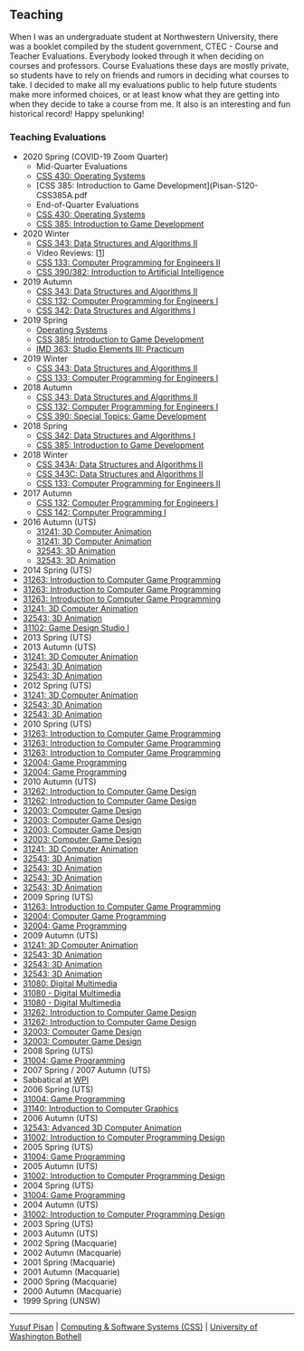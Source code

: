 ## Teaching

When I was an undergraduate student at Northwestern University, there
was a booklet compiled by the student government, CTEC - Course and
Teacher Evaluations. Everybody looked through it when deciding on
courses and professors. Course Evaluations these days are mostly
private, so students have to rely on friends and rumors in deciding
what courses to take. I decided to make all my evaluations public to
help future students make more informed choices, or at least know what
they are getting into when they decide to take a course from me. It
also is an interesting and fun historical record! Happy spelunking!

### Teaching Evaluations

- 2020 Spring (COVID-19 Zoom Quarter)
  - Mid-Quarter Evaluations
  - [CSS 430: Operating Systems](Pisan-S120-CSS430A.pdf)
  - [CSS 385: Introduction to Game Development](Pisan-S120-CSS385A.pdf
  - End-of-Quarter Evaluations
  - [CSS 430: Operating Systems](Pisan-SP20-CSS430A.pdf)
  - [CSS 385: Introduction to Game Development](Pisan-SP20-CSS385A.pdf)
- 2020 Winter
  - [CSS 343: Data Structures and Algorithms II](Pisan-WI20-CSS343B.pdf)
  - Video Reviews: [<a href="https://youtu.be/IWgwe0BpugQ">1</a>]
  - [CSS 133: Computer Programming for Engineers II](Pisan-WI20-CSS133A.pdf)
  - [CSS 390/382: Introduction to Artificial Intelligence](Pisan-WI20-CSS390A.pdf)
- 2019 Autumn
  - [CSS 343: Data Structures and Algorithms II](Pisan-AU19-CSS343A.pdf)
  - [CSS 132: Computer Programming for Engineers I](Pisan-AU19-CSS132A.pdf)
  - [CSS 342: Data Structures and Algorithms I](Pisan-AU19-CSS342D.pdf)
- 2019 Spring
  - [Operating Systems](Pisan-SP19-CSS430A.pdf)
  - [CSS 385: Introduction to Game Development](Pisan-SP19-CSS385A.pdf)
  - [IMD 363: Studio Elements III: Practicum](Pisan-SP19-B-IMD363A.pdf)
- 2019 Winter
  - [CSS 343: Data Structures and Algorithms II](Pisan-WI19-CSS343B.pdf)
  - [CSS 133: Computer Programming for Engineers I](Pisan-WI19-CSS133A.pdf)
- 2018 Autumn
  - [CSS 343: Data Structures and Algorithms II](Pisan-AU18-CSS343A.pdf)
  - [CSS 132: Computer Programming for Engineers I](Pisan-AU18-CSS132A.pdf)
  - [CSS 390: Special Topics: Game Development](Pisan-AU18-CSS390C.pdf)
- 2018 Spring
  - [CSS 342: Data Structures and Algorithms I](Pisan-SP18-CSS342A.pdf)
  - [CSS 385: Introduction to Game Development](Pisan-SP18-CSS385A.pdf)
- 2018 Winter
  - [CSS 343A: Data Structures and Algorithms II](Pisan-WI18-CSS343A.pdf)
  - [CSS 343C: Data Structures and Algorithms II](Pisan-WI18-CSS343C.pdf)
  - [CSS 133: Computer Programming for Engineers II](Pisan-WI18-CSS133A.pdf)
- 2017 Autumn
  - [CSS 132: Computer Programming for Engineers I](Pisan-AU17-CSS132A.pdf)
  - [CSS 142: Computer Programming I](Pisan-AU17-CSS142B.pdf)
- 2016 Autumn (UTS)
  - [31241: 3D Computer Animation](animation/2015/Individual_Report_31241-AUT-U-S-CMP1-01_114210.pdf)
  - [31241: 3D Computer Animation](animation/2015/Individual_Report_31241-AUT-U-S-CMP1-01_118069.pdf)
  - [32543: 3D Animation](animation/2015/Individual_Report_32543-AUT-U-S-CMP1-01_114467.pdf)
  - [32543: 3D Animation](animation/2015/Individual_Report_32543-AUT-U-S-CMP1-01_117977.pdf)
 - 2014 Spring (UTS)
  - [31263: Introduction to Computer Game Programming](GameProgramming/2014s2/Individual_Report_31263-SPR-U-S-CMP1-01_105047.pdf)
  - [31263: Introduction to Computer Game Programming](GameProgramming/2014s2/Individual_Report_31263-SPR-U-S-CMP1-02_105048.pdf)
  - [31263: Introduction to Computer Game Programming](GameProgramming/2014s2/Individual_Report_31263-SPR-U-S-LEC1-01_105049.pdf)
  - [31241: 3D Computer Animation](animation/2014/Individual_Report_31241-AUT-U-S-CMP1-01_98232.pdf)
  - [32543: 3D Animation](animation/2014/Individual_Report_32543-AUT-U-S-CMP1-01_98490.pdf)
  - [31102: Game Design Studio I](GameDesignStudio/2014s1/Individual_Report_31102-AUT-U-S-LEC1-01_98227.pdf)
 - 2013 Spring (UTS)
 - 2013 Autumn (UTS)
  - [31241: 3D Computer Animation](animation/2013/Individual_Report_31241-AUT-U-S-CMP1-01_83533.pdf)
  - [32543: 3D Animation](animation/2013/Individual_Report_32543-AUT-U-S-CMP1-01_83791.pdf)
  - [32543: 3D Animation](animation/2013/Individual_Report_32543-AUT-U-S-CMP1-02_83792.pdf)
 - 2012 Spring (UTS)
  - [31241: 3D Computer Animation](animation/2012/Individual_Report_31241-AUT-U-S-CMP1-01_72964.pdf)
  - [32543: 3D Animation](animation/2012/Individual_Report_32543-AUT-U-S-CMP1-01_73240.pdf)
  - [32543: 3D Animation](animation/2012/Individual_Report_32543-AUT-U-S-CMP1-02_73241.pdf)
 - 2010 Spring (UTS)
  - [31263: Introduction to Computer Game Programming](2010Spring/Individual_Report_31263-SPR-U-S-CMP1-01_51675.pdf)
  - [31263: Introduction to Computer Game Programming](2010Spring/Individual_Report_31263-SPR-U-S-CMP1-02_51676.pdf)
  - [31263: Introduction to Computer Game Programming](2010Spring/Individual_Report_31263-SPR-U-S-LEC1-01_51677.pdf)
  - [32004: Game Programming](2010Spring/Individual_Report_32004-SPR-U-S-CMP1-01_56054.pdf)
  - [32004: Game Programming](2010Spring/Individual_Report_32004-SPR-U-S-LEC1-01_51824.pdf)
 - 2010 Autumn (UTS)
  - [31262: Introduction to Computer Game Design](gamedesign/Individual_Report_31262-AUT-U-S-CMP1-01_41869.pdf)
  - [31262: Introduction to Computer Game Design](gamedesign/Individual_Report_31262-AUT-U-S-LEC1-01_41871.pdf)
  - [32003: Computer Game Design](gamedesign/Individual_Report_32003-AUT-U-S-CMP1-01_42018.pdf)
  - [32003: Computer Game Design](gamedesign/Individual_Report_32003-AUT-U-S-CMP1-02_42019.pdf)
  - [32003: Computer Game Design](gamedesign/Individual_Report_32003-AUT-U-S-CMP1-03_42020.pdf)
  - [32003: Computer Game Design](gamedesign/Individual_Report_32003-AUT-U-S-LEC1-01_42021.pdf)
  - [31241: 3D Computer Animation](animation/2010/Individual_Report_31241-AUT-U-S-LEC1-01_41811.pdf)
  - [32543: 3D Animation](animation/2010/Individual_Report_32543-AUT-U-S-CMP1-01_42097.pdf)
  - [32543: 3D Animation](animation/2010/Individual_Report_32543-AUT-U-S-CMP1-02_42098.pdf)
  - [32543: 3D Animation](animation/2010/Individual_Report_32543-AUT-U-S-CMP1-03_42099.pdf)
  - [32543: 3D Animation](animation/2010/Individual_Report_32543-AUT-U-S-LEC1-01_42100.pdf)
 - 2009 Spring (UTS)
  - [31263: Introduction to Computer Game Programming](2009Spring/Individual_Report_31263-SPR-U-S-LEC1-01_35816.pdf)
  - [32004: Computer Game Programming](2009Spring/Individual_Report_32004-SPR-U-S-LEC1-01_35966.pdf)
  - [32004: Game Programming](2009Autumn/gamep/Individual_Report_32004-SPR-U-S-LEC1-01_16708.pdf)
 - 2009 Autumn (UTS)
  - [31241: 3D Computer Animation](2009Autumn/animation/Individual_Report_31241-AUT-U-S-CMP1-01_29420.pdf)
  - [32543: 3D Animation](2009Autumn/animation/Individual_Report_32543-AUT-U-S-CMP1-01_29671.pdf)
  - [32543: 3D Animation](2009Autumn/animation/Individual_Report_32543-AUT-U-S-CMP1-03_29673.pdf)
  - [32543: 3D Animation](2009Autumn/animation/Individual_Report_32543-AUT-U-S-LEC1-01_29674.pdf)
  - [31080: Digital Multimedia](2009Autumn/digimed/Individual_Report_31080-AUT-U-S-CMP1-01_29408.pdf)
  - [31080 - Digital Multimedia](2009Autumn/digimed/Individual_Report_31080-AUT-U-S-CMP1-02_29409.pdf)
  - [31080 - Digital Multimedia](2009Autumn/digimed/Individual_Report_31080-AUT-U-S-LEC1-01_29410.pdf)
  - [31262: Introduction to Computer Game Design](2009Autumn/gamed/Individual_Report_31262-AUT-U-S-CMP1-01_29475.pdf)
  - [31262: Introduction to Computer Game Design](2009Autumn/gamed/Individual_Report_31262-AUT-U-S-LEC1-01_29477.pdf)
  - [32003: Computer Game Design](2009Autumn/gamed/Individual_Report_32003-AUT-U-S-CMP1-02_29599.pdf)
  - [32003: Computer Game Design](2009Autumn/gamed/Individual_Report_32003-AUT-U-S-LEC1-01_29600.pdf)
 - 2008 Spring (UTS)
  - [31004: Game Programming](2008andearlier/evaluation-gamep-Spring2008.pdf)
 - 2007 Spring / 2007 Autumn (UTS)
  - Sabbatical at [WPI](https://www.wpi.edu/">WPI)
 - 2006 Spring (UTS)
  - [31004: Game Programming](2008andearlier/evaluation-gamep-Spring2006.pdf)
  - [31140: Introduction to Computer Graphics](2008andearlier/evaluation-graphics-Spring2006.pdf)
 - 2006 Autumn (UTS)
  - [32543: Advanced 3D Computer Animation ](2008andearlier/evaluation-3d-Autumn2006.pdf)
  - [31002: Introduction to Computer Programming Design](2008andearlier/evaluation-games-Autumn2006.pdf)
 - 2005 Spring (UTS)
  - [31004: Game Programming](2008andearlier/evaluation-gamep-Spring2005.pdf)
 - 2005 Autumn (UTS)
  - [31002: Introduction to Computer Programming Design](2008andearlier/evaluation-games-Autumn2005.pdf)
 - 2004 Spring (UTS)
  - [31004: Game Programming](2008andearlier/evaluation-gamep-Spring2004.pdf)
 - 2004 Autumn (UTS)
  - [31002: Introduction to Computer Programming Design](2008andearlier/evaluation-games-Autumn2004.pdf)
 - 2003 Spring (UTS)
 - 2003 Autumn (UTS)
 - 2002 Spring (Macquarie)
 - 2002 Autumn (Macquarie)
 - 2001 Spring (Macquarie)
 - 2001 Autumn (Macquarie)
 - 2000 Spring (Macquarie)
 - 2000 Autumn (Macquarie)
 - 1999 Spring (UNSW)

***

[Yusuf Pisan](https://pisanorg.github.io/yusuf/) | [Computing & Software Systems (CSS)](https://www.uwb.edu/css) | [University of Washington Bothell](https://www.uwb.edu/)
